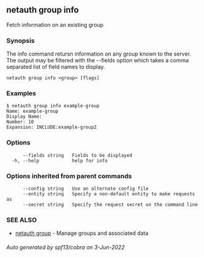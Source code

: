 ## netauth group info

Fetch information on an existing group

### Synopsis


The info command retursn information on any group known to the server.
The output may be filtered with the --fields option which takes a
comma separated list of field names to display.

```
netauth group info <group> [flags]
```

### Examples

```
$ netauth group info example-group
Name: example-group
Display Name:
Number: 10
Expansion: INCLUDE:example-group2
```

### Options

```
      --fields string   Fields to be displayed
  -h, --help            help for info
```

### Options inherited from parent commands

```
      --config string   Use an alternate config file
      --entity string   Specify a non-default entity to make requests as
      --secret string   Specify the request secret on the command line
```

### SEE ALSO

* [netauth group](netauth_group.md)	 - Manage groups and associated data

###### Auto generated by spf13/cobra on 3-Jun-2022
